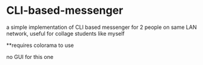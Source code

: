 # CLI-based-messenger
a simple implementation of CLI based messenger for 2 people on same LAN network, useful for collage students like myself

**requires colorama to use

no GUI for this one